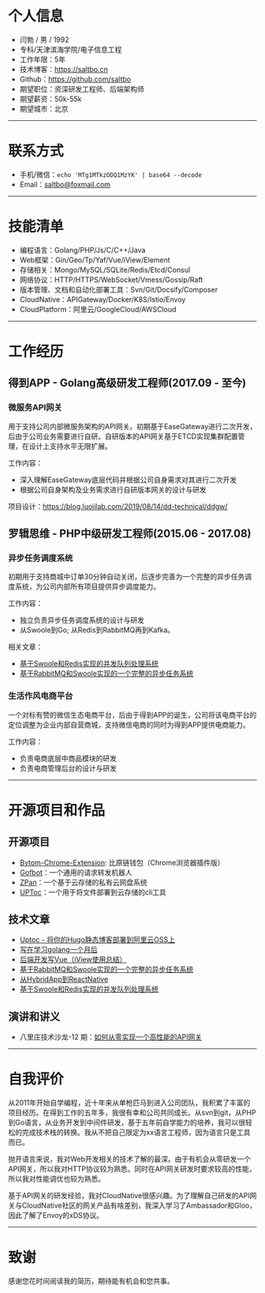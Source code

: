# 个人信息

 - 闫勃 / 男 / 1992 
 - 专科/天津滨海学院/电子信息工程
 - 工作年限：5年
 - 技术博客：https://saltbo.cn
 - Github：https://github.com/saltbo
 - 期望职位：资深研发工程师、后端架构师
 - 期望薪资：50k-55k
 - 期望城市：北京

---
# 联系方式

- 手机/微信：`echo 'MTg1MTkzODQ1MzYK' | base64 --decode`
- Email：saltbo@foxmail.com

---
# 技能清单

- 编程语言：Golang/PHP/Js/C/C++/Java
- Web框架：Gin/Geo/Tp/Yaf/Vue/iView/Element
- 存储相关：Mongo/MySQL/SQLite/Redis/Etcd/Consul
- 网络协议：HTTP/HTTPS/WebSocket/Vmess/Gossip/Raft
- 版本管理、文档和自动化部署工具：Svn/Git/Docsify/Composer
- CloudNative：APIGateway/Docker/K8S/Istio/Envoy
- CloudPlatform：阿里云/GoogleCloud/AWSCloud

---
# 工作经历

## 得到APP - Golang高级研发工程师(2017.09 - 至今)

### 微服务API网关

用于支持公司内部微服务架构的API网关。初期基于EaseGateway进行二次开发，后由于公司业务需要进行自研。自研版本的API网关基于ETCD实现集群配置管理，在设计上支持水平无限扩展。

工作内容： 
- 深入理解EaseGateway底层代码并根据公司自身需求对其进行二次开发
- 根据公司自身架构及业务需求进行自研版本网关的设计与研发

项目设计：https://blog.luojilab.com/2019/08/14/dd-technical/ddgw/

## 罗辑思维 - PHP中级研发工程师(2015.06 - 2017.08)

### 异步任务调度系统

初期用于支持商城中订单30分钟自动关闭，后逐步完善为一个完整的异步任务调度系统，为公司内部所有项目提供异步调度能力。

工作内容： 
- 独立负责异步任务调度系统的设计与研发
- 从Swoole到Go; 从Redis到RabbitMQ再到Kafka。

相关文章：
- [基于Swoole和Redis实现的并发队列处理系统](https://www.jianshu.com/p/54ffd360454f)
- [基于RabbitMQ和Swoole实现的一个完整的异步任务系统](https://www.jianshu.com/p/91873a500296)

### 生活作风电商平台

一个对标有赞的微信生态电商平台，后由于得到APP的诞生，公司将该电商平台的定位调整为企业内部自营商城，支持微信电商的同时为得到APP提供电商能力。

工作内容： 
- 负责电商底层中商品模块的研发
- 负责电商管理后台的设计与研发


---
# 开源项目和作品

## 开源项目
 - [Bytom-Chrome-Extension](https://github.com/Bytom-Community/Bytom-Chrome-Extension):  比原链钱包（Chrome浏览器插件版）
 - [Gofbot](https://github.com/saltbo/gofbot)：一个通用的请求转发机器人
 - [ZPan](http://github.com/saltbo/zpan)：一个基于云存储的私有云网盘系统
 - [UPToc](http://github.com/saltbo/uptoc)：一个用于将文件部署到云存储的cli工具

## 技术文章
- [Uptoc - 将你的Hugo静态博客部署到阿里云OSS上](http://saltbo.cn/post/hugo-uptoc-oss.html)
- [写在学习golang一个月后](https://www.jianshu.com/p/85cff688d02b)
- [后端开发写Vue（iView使用总结）](https://www.jianshu.com/p/816a77997b25)
- [基于RabbitMQ和Swoole实现的一个完整的异步任务系统](https://www.jianshu.com/p/91873a500296)
- [从HybridApp到ReactNative](https://www.jianshu.com/p/04593766df5e)
- [基于Swoole和Redis实现的并发队列处理系统](https://www.jianshu.com/p/54ffd360454f)

## 演讲和讲义
 - 八里庄技术沙龙-12 期：[如何从零实现一个高性能的API网关](https://blog.luojilab.com/2019/08/14/dd-technical/ddgw/)

---
# 自我评价

从2011年开始自学编程，近十年来从单枪匹马到进入公司团队，我积累了丰富的项目经历。在得到工作的五年多，我很有幸和公司共同成长。从svn到git，从PHP到Go语言，从业务开发到中间件研发，基于五年前自学能力的培养，我可以很轻松的完成技术栈的转换。我从不把自己限定为xx语言工程师，因为语言只是工具而已。

抛开语言来说，我对Web开发相关的技术了解的最深。由于有机会从零研发一个API网关，所以我对HTTP协议较为熟悉。同时在API网关研发时要求较高的性能，所以我对性能调优也较为熟悉。

基于API网关的研发经验，我对CloudNative很感兴趣。为了理解自己研发的API网关与CloudNative社区的网关产品有啥差别，我深入学习了Ambassador和Gloo，因此了解了Envoy的xDS协议。

---
# 致谢

感谢您花时间阅读我的简历，期待能有机会和您共事。
